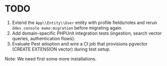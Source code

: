 # TODO

1. Extend the `App\\Entity\\User` entity with profile fields/roles and rerun `ddev console make:migration` before migrating again.
2. Add domain-specific PHPUnit integration tests (ingestion, search vector queries, authentication flows).
3. Evaluate Pest adoption and wire a CI job that provisions pgvector (CREATE EXTENSION vector) during test setup.

Note: We need first some more installations.
